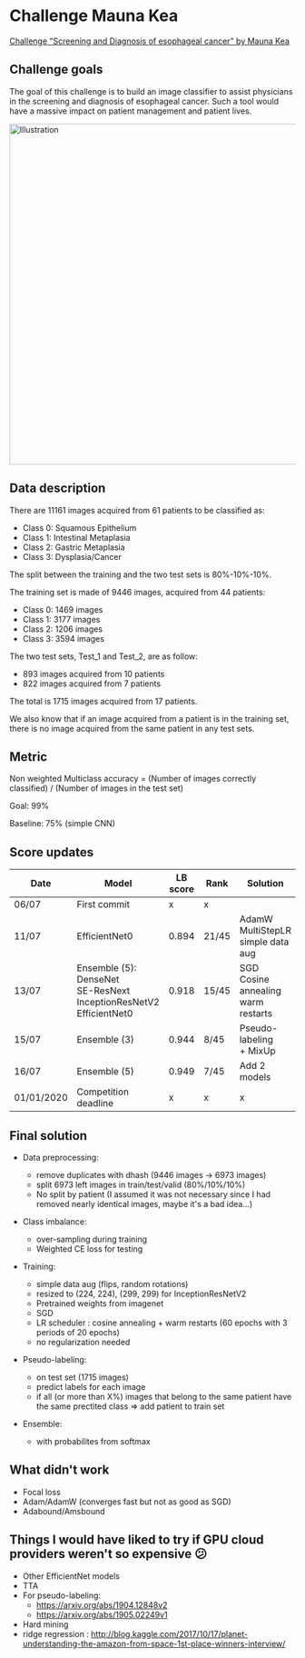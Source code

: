 # Challenge Mauna Kea

[Challenge "Screening and Diagnosis of esophageal cancer" by Mauna Kea](https://challengedata.ens.fr/challenges/11)

## Challenge goals

The goal of this challenge is to build an image classifier to assist physicians in the screening and diagnosis of esophageal cancer. Such a tool would have a massive impact on patient management and patient lives.

<img src="https://diagnosingbarretts.com/images/uploads/Progression-BE.001.png" alt="Illustration" width="600"/>

## Data description

There are 11161 images acquired from 61 patients to be classified as:

- Class 0: Squamous Epithelium
- Class 1: Intestinal Metaplasia
- Class 2: Gastric Metaplasia
- Class 3: Dysplasia/Cancer

The split between the training and the two test sets is 80%-10%-10%.

The training set is made of 9446 images, acquired from 44 patients:

- Class 0: 1469 images
- Class 1: 3177 images
- Class 2: 1206 images
- Class 3: 3594 images

The two test sets, Test_1 and Test_2, are as follow:

- 893 images acquired from 10 patients
- 822 images acquired from 7 patients

The total is 1715 images acquired from 17 patients.

We also know that if an image acquired from a patient is in the training set, there is no image acquired from the same patient in any test sets.

## Metric

Non weighted Multiclass accuracy = (Number of images correctly classified) / (Number of images in the test set)

Goal: 99%

Baseline: 75% (simple CNN)

## Score updates

| Date       | Model                                                                         | LB score | Rank  | Solution                                     | weight_name                                                         |
| ---------- | ----------------------------------------------------------------------------- | -------- | ----- | -------------------------------------------- | ------------------------------------------------------------------- |
| 06/07      | First commit                                                                  | x        | x     |                                              | x                                                                   |
| 11/07      | EfficientNet0                                                                 | 0.894    | 21/45 | AdamW<br>MultiStepLR<br>simple data aug      | efficientnet_acc=99.13_loss=0.00521_AdamW_ep=17_sz=224_wd=1e-05.pth |
| 13/07      | Ensemble (5):<br>DenseNet<br>SE-ResNext<br>InceptionResNetV2<br>EfficientNet0 | 0.918    | 15/45 | SGD<br>Cosine annealing<br>warm restarts<br> | 5best.csv                                                           |
| 15/07      | Ensemble (3)                                                                  | 0.944    | 8/45  | Pseudo-labeling<br>+ MixUp                   | ch_3best.csv                                                        |
| 16/07      | Ensemble (5)                                                                  | 0.949    | 7/45  | Add 2 models                                 | 2ch_5best.csv                                                       |
| 01/01/2020 | Competition deadline                                                          | x        | x     | x                                            | x                                                                   |

## Final solution

- Data preprocessing:
  - remove duplicates with dhash (9446 images -> 6973 images)
  - split 6973 left images in train/test/valid (80%/10%/10%)
  - No split by patient (I assumed it was not necessary since I had removed nearly identical images, maybe it's a bad idea...)

- Class imbalance:
  - over-sampling during training
  - Weighted CE loss for testing

- Training:
  - simple data aug (flips, random rotations)
  - resized to (224, 224), (299, 299) for InceptionResNetV2
  - Pretrained weights from imagenet
  - SGD
  - LR scheduler : cosine annealing + warm restarts (60 epochs with 3 periods of 20 epochs)
  - no regularization needed

- Pseudo-labeling:
  - on test set (1715 images)
  - predict labels for each image
  - if all (or more than X%) images that belong to the same patient have the same prectited class => add patient to train set

- Ensemble:
  - with probabilites from softmax

## What didn't work

- Focal loss
- Adam/AdamW (converges fast but not as good as SGD)
- Adabound/Amsbound

## Things I would have liked to try if GPU cloud providers weren't so expensive 😕

- Other EfficientNet models
- TTA
- For pseudo-labeling:
  - https://arxiv.org/abs/1904.12848v2
  - https://arxiv.org/abs/1905.02249v1
- Hard mining
- ridge regression : http://blog.kaggle.com/2017/10/17/planet-understanding-the-amazon-from-space-1st-place-winners-interview/
